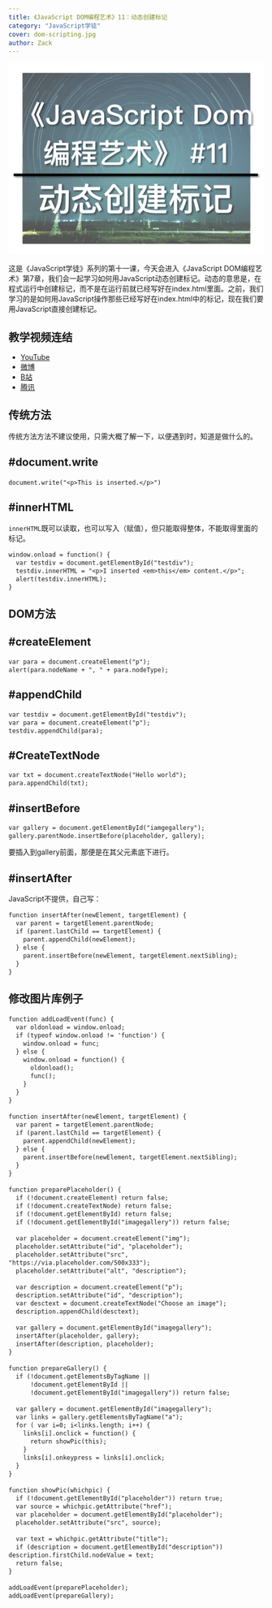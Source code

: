 ```yaml
---
title: 《JavaScript DOM编程艺术》11：动态创建标记
category: "JavaScript学徒"
cover: dom-scripting.jpg
author: Zack
---
```


![JavaScript DOM编程艺术](dom-scripting.jpg)

这是《JavaScript学徒》系列的第十一课，今天会进入《JavaScript DOM编程艺术》第7章，我们会一起学习如何用JavaScript动态创建标记。动态的意思是，在程式运行中创建标记，而不是在运行前就已经写好在index.html里面。之前，我们学习的是如何用JavaScript操作那些已经写好在index.html中的标记，现在我们要用JavaScript直接创建标记。

## 教学视频连结
* [YouTube](https://youtu.be/6mmdnm5nM0M)
* [微博](https://weibo.com/1736214117/GC7KviH6e)
* [B站](https://www.bilibili.com/video/av32961876/)
* [腾讯](http://v.qq.com/x/page/h0730w0cnh5.html)

## 传统方法

传统方法方法不建议使用，只需大概了解一下，以便遇到时，知道是做什么的。

## #document.write

`document.write("<p>This is inserted.</p>")`

## #innerHTML

`innerHTML`既可以读取，也可以写入（赋值），但只能取得整体，不能取得里面的标记。

```
window.onload = function() {
  var testdiv = document.getElementById("testdiv");
  testdiv.innerHTML = "<p>I inserted <em>this</em> content.</p>";
  alert(testdiv.innerHTML);
}
```

## DOM方法

## #createElement

```
var para = document.createElement("p");
alert(para.nodeName + ", " + para.nodeType);
```

## #appendChild

```
var testdiv = document.getElementById("testdiv");
var para = document.createElement("p");
testdiv.appendChild(para);
```

## #CreateTextNode

```
var txt = document.createTextNode("Hello world");
para.appendChild(txt);
```

## #insertBefore

```
var gallery = document.getElementById("iamgegallery");
gallery.parentNode.insertBefore(placeholder, gallery);
```

要插入到gallery前面，那便是在其父元素底下进行。

## #insertAfter

JavaScript不提供，自己写：

```
function insertAfter(newElement, targetElement) {
  var parent = targetElement.parentNode;
  if (parent.lastChild == targetElement) {
    parent.appendChild(newElement);
  } else {
    parent.insertBefore(newElement, targetElement.nextSibling);
  }
}
```

## 修改图片库例子

```
function addLoadEvent(func) {
  var oldonload = window.onload;
  if (typeof window.onload != 'function') {
    window.onload = func;
  } else {
    window.onload = function() {
      oldonload();
      func();
    }
  }
}

function insertAfter(newElement, targetElement) {
  var parent = targetElement.parentNode;
  if (parent.lastChild == targetElement) {
    parent.appendChild(newElement);
  } else {
    parent.insertBefore(newElement, targetElement.nextSibling);
  }
}

function preparePlaceholder() {
  if (!document.createElement) return false;
  if (!document.createTextNode) return false;
  if (!document.getElementById) return false;
  if (!document.getElementById("imagegallery")) return false;

  var placeholder = document.createElement("img");
  placeholder.setAttribute("id", "placeholder");
  placeholder.setAttribute("src", "https://via.placeholder.com/500x333");
  placeholder.setAttribute("alt", "description");
  
  var description = document.createElement("p");
  description.setAttribute("id", "description");
  var desctext = document.createTextNode("Choose an image");
  description.appendChild(desctext);
  
  var gallery = document.getElementById("imagegallery");
  insertAfter(placeholder, gallery);
  insertAfter(description, placeholder);
}

function prepareGallery() {
  if (!document.getElementsByTagName || 
      !document.getElementById ||
      !document.getElementById("imagegallery")) return false;

  var gallery = document.getElementById("imagegallery");
  var links = gallery.getElementsByTagName("a");
  for ( var i=0; i<links.length; i++) {
    links[i].onclick = function() {
      return showPic(this);
    }
    links[i].onkeypress = links[i].onclick;
  }
}

function showPic(whichpic) {
  if (!document.getElementById("placeholder")) return true;
  var source = whichpic.getAttribute("href");
  var placeholder = document.getElementById("placeholder");
  placeholder.setAttribute("src", source);

  var text = whichpic.getAttribute("title");
  if (description = document.getElementById("description")) description.firstChild.nodeValue = text;
  return false;
}

addLoadEvent(preparePlaceholder);
addLoadEvent(prepareGallery);
```